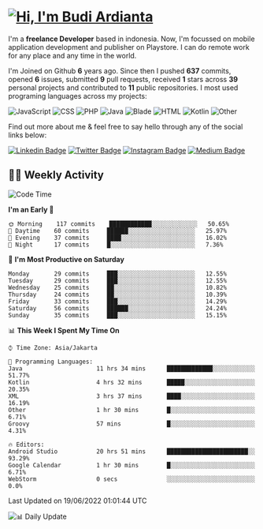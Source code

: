 # [![Hi, I'm Budi Ardianta](https://readme-typing-svg.herokuapp.com?size=24&vCenter=true&lines=%F0%9F%91%8B+Hi%2C+I'm+Budi+Ardianta+;%F0%9F%92%BB+Android+And+Web+Developer+)](https://git.io/typing-svg)

I'm a **freelance Developer** based in indonesia. Now, I'm focussed on mobile application development and publisher on Playstore. I can do remote work for any place and any time in the world.

I'm Joined on Github **6** years ago. Since then I pushed **637** commits, opened **6** issues, submitted **9** pull requests, received **1** stars across **39** personal projects and contributed to **11** public repositories.
I most used programing languages across my projects:

![JavaScript](https://img.shields.io/badge/-JavaScript-%23f1e05a?style=flat&logo=JavaScript&logoColor=white)
![CSS](https://img.shields.io/badge/-CSS-%23563d7c?style=flat&logo=CSS&logoColor=white)
![PHP](https://img.shields.io/badge/-PHP-%234F5D95?style=flat&logo=PHP&logoColor=white)
![Java](https://img.shields.io/badge/-Java-%23b07219?style=flat&logo=Java&logoColor=white)
![Blade](https://img.shields.io/badge/-Blade-%23f7523f?style=flat&logo=Blade&logoColor=white)
![HTML](https://img.shields.io/badge/-HTML-%23e34c26?style=flat&logo=HTML&logoColor=white)
![Kotlin](https://img.shields.io/badge/-Kotlin-%23A97BFF?style=flat&logo=Kotlin&logoColor=white)
![Other](https://img.shields.io/badge/-Other-%23ededed?style=flat&logo=Other&logoColor=white)

Find out more about me & feel free to say hello through any of the social links below:

[![Linkedin Badge](https://img.shields.io/badge/-budiardianata-blue?style=flat&logo=Linkedin&logoColor=white&link=https://www.linkedin.com/in/budiardianata/)](https://www.linkedin.com/in/budiardianata/)
[![Twitter Badge](https://img.shields.io/badge/-budiardianata-%231DA1F2.svg?style=flat&logo=twitter&logoColor=white&link=https://www.twitter.com/budiardianata)](https://www.linkedin.com/in/budiardianata/)
[![Instagram Badge](https://img.shields.io/badge/-budiardianata-purple?style=flat&logo=instagram&logoColor=white&link=https://instagram.com/budiardianata/)](https://instagram.com/budiardianata)
[![Medium Badge](https://img.shields.io/badge/-@budiardianata-%2312100E.svg?style=flat&logo=Medium&logoColor=white&link=https://medium.com/@budiardianata/)](https://medium.com/@budiardianata)

## 👨‍💻 Weekly Activity
<!--START_SECTION:waka-->
![Code Time](http://img.shields.io/badge/Code%20Time-0%20secs-blue)

**I'm an Early 🐤** 

```text
🌞 Morning    117 commits    ████████████░░░░░░░░░░░░░   50.65% 
🌆 Daytime    60 commits     ██████░░░░░░░░░░░░░░░░░░░   25.97% 
🌃 Evening    37 commits     ████░░░░░░░░░░░░░░░░░░░░░   16.02% 
🌙 Night      17 commits     █░░░░░░░░░░░░░░░░░░░░░░░░   7.36%

```
📅 **I'm Most Productive on Saturday** 

```text
Monday       29 commits     ███░░░░░░░░░░░░░░░░░░░░░░   12.55% 
Tuesday      29 commits     ███░░░░░░░░░░░░░░░░░░░░░░   12.55% 
Wednesday    25 commits     ██░░░░░░░░░░░░░░░░░░░░░░░   10.82% 
Thursday     24 commits     ██░░░░░░░░░░░░░░░░░░░░░░░   10.39% 
Friday       33 commits     ███░░░░░░░░░░░░░░░░░░░░░░   14.29% 
Saturday     56 commits     ██████░░░░░░░░░░░░░░░░░░░   24.24% 
Sunday       35 commits     ███░░░░░░░░░░░░░░░░░░░░░░   15.15%

```


📊 **This Week I Spent My Time On** 

```text
⌚︎ Time Zone: Asia/Jakarta

💬 Programming Languages: 
Java                     11 hrs 34 mins      █████████████░░░░░░░░░░░░   51.77% 
Kotlin                   4 hrs 32 mins       █████░░░░░░░░░░░░░░░░░░░░   20.35% 
XML                      3 hrs 37 mins       ████░░░░░░░░░░░░░░░░░░░░░   16.19% 
Other                    1 hr 30 mins        █░░░░░░░░░░░░░░░░░░░░░░░░   6.71% 
Groovy                   57 mins             █░░░░░░░░░░░░░░░░░░░░░░░░   4.31%

🔥 Editors: 
Android Studio           20 hrs 51 mins      ███████████████████████░░   93.29% 
Google Calendar          1 hr 30 mins        █░░░░░░░░░░░░░░░░░░░░░░░░   6.71% 
WebStorm                 0 secs              ░░░░░░░░░░░░░░░░░░░░░░░░░   0.0%

```


 Last Updated on 19/06/2022 01:01:44 UTC
<!--END_SECTION:waka-->

![📊 Daily Update](https://github.com/budiardianata/budiardianata/actions/workflows/update-activity.yml/badge.svg)

